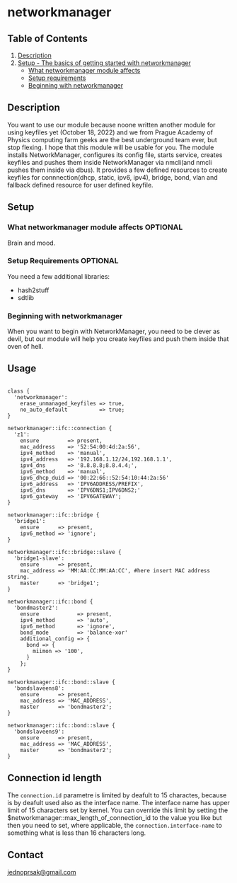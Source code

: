 # networkmanager


## Table of Contents

1. [Description](#description)
1. [Setup - The basics of getting started with networkmanager](#setup)
    * [What networkmanager module affects](#what-networkmanager-affects)
    * [Setup requirements](#setup-requirements)
    * [Beginning with networkmanager](#beginning-with-networkmanager)

## Description

You want to use our module because noone written another module for using keyfiles yet (October 18, 2022) and we from Prague Academy of Physics computing farm geeks are the best underground team ever, but stop flexing. I hope that this module will be usable for you. The module installs NetworkManager, configures its config file, starts service, creates keyfiles and pushes them inside NetworkManager via nmcli(and nmcli pushes them inside via dbus). It provides a few defined resources to create keyfiles for connnection(dhcp, static, ipv6, ipv4), bridge, bond, vlan and fallback defined resource for user defined keyfile.


## Setup

### What networkmanager module affects **OPTIONAL**

Brain and mood.

### Setup Requirements **OPTIONAL**

You need a few additional libraries:
* hash2stuff
* sdtlib

### Beginning with networkmanager

When you want to begin with NetworkManager, you need to be clever as devil, but
our module will help you create keyfiles and push them inside that oven of hell.

## Usage
```puppet

class {
  'networkmanager':
    erase_unmanaged_keyfiles => true,
    no_auto_default          => true;
}

networkmanager::ifc::connection {
  'z1':
    ensure         => present,
    mac_address    => '52:54:00:4d:2a:56',
    ipv4_method    => 'manual',
    ipv4_address   => '192.168.1.12/24,192.168.1.1',
    ipv4_dns       => '8.8.8.8;8.8.4.4;',
    ipv6_method    => 'manual',
    ipv6_dhcp_duid => '00:22:66::52:54:10:44:2a:56'
    ipv6_address   => 'IPV6ADDRESS/PREFIX',
    ipv6_dns       => 'IPV6DNS1;IPV6DNS2;'
    ipv6_gateway   => 'IPV6GATEWAY';
}

networkmanager::ifc::bridge {
  'bridge1':
    ensure      => present,
    ipv6_method => 'ignore';
}

networkmanager::ifc::bridge::slave {
  'bridge1-slave':
    ensure      => present,
    mac_address => 'MM:AA:CC:MM:AA:CC', #here insert MAC address string.
    master      => 'bridge1';
}

networkmanager::ifc::bond {
  'bondmaster2':
    ensure            => present,
    ipv4_method       => 'auto',
    ipv6_method       => 'ignore',
    bond_mode         => 'balance-xor'
    additional_config => {
      bond => {
        miimon => '100',
      }
    };
}

networkmanager::ifc::bond::slave {
  'bondslaveens8':
    ensure      => present,
    mac_address => 'MAC_ADDRESS',
    master      => 'bondmaster2';
}

networkmanager::ifc::bond::slave {
  'bondslaveens9':
    ensure      => present,
    mac_address => 'MAC_ADDRESS',
    master      => 'bondmaster2';
}
```

## Connection id length
The `connection.id` parametre is limited by deafult to 15 charactes, because is by deafult used also as the interface name.
The interface name has upper limit of 15 characters set by kernel.
You can override this limit by setting the $networkmanager::max_length_of_connection_id to the value you like but then you need to set, where applicable, the `connection.interface-name` to something what is less than 16 characters long.

## Contact

jednoprsak@gmail.com


